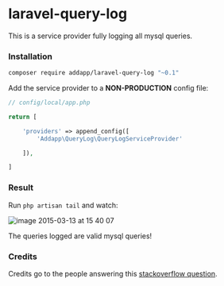 # laravel-query-log

This is a service provider fully logging all mysql queries.

### Installation 

```bash
composer require addapp/laravel-query-log "~0.1"
```

Add the service provider to a **NON-PRODUCTION** config file:

```php
// config/local/app.php

return [

    'providers' => append_config([
        'Addapp\QueryLog\QueryLogServiceProvider'

    ]),

]
```

### Result

Run `php artisan tail` and watch:

![image 2015-03-13 at 15 40 07](https://cloud.githubusercontent.com/assets/1785686/6640405/647d90f0-c997-11e4-920b-821d2a34f7c3.jpg)

The queries logged are valid mysql queries!

### Credits

Credits go to the people answering this [stackoverflow question](http://stackoverflow.com/questions/19131731/laravel-4-logging-sql-queries).
